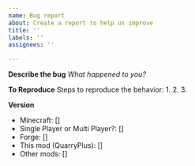 ```yaml
---
name: Bug report
about: Create a report to help us improve
title: ''
labels: ''
assignees: ''

---
```


**Describe the bug**
_What happened to you?_

**To Reproduce**
Steps to reproduce the behavior:
1. 
2. 
3. 

**Version**
* Minecraft: []
* Single Player or Multi Player?: []
* Forge: []
* This mod (QuarryPlus): []
* Other mods: []
